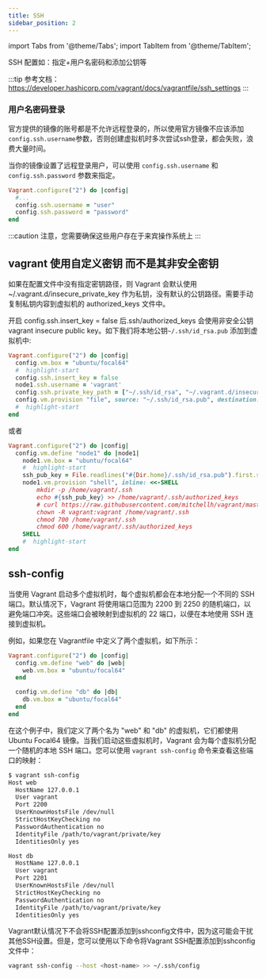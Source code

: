 ```yaml
---
title: SSH
sidebar_position: 2
---
```


import Tabs from '@theme/Tabs';
import TabItem from '@theme/TabItem';

SSH 配置如：指定+用户名密码和添加公钥等

:::tip
参考文档：https://developer.hashicorp.com/vagrant/docs/vagrantfile/ssh_settings
:::

### 用户名密码登录
官方提供的镜像的账号都是不允许远程登录的，所以使用官方镜像不应该添加`config.ssh.username`参数，否则创建虚拟机时多次尝试ssh登录，都会失败，浪费大量时间。

当你的镜像设置了远程登录用户，可以使用 `config.ssh.username` 和 `config.ssh.password` 参数来指定。
```ruby
Vagrant.configure("2") do |config|
  #...
  config.ssh.username = "user"
  config.ssh.password = "password"
end
```
:::caution
注意，您需要确保这些用户存在于来宾操作系统上
:::


## vagrant 使用自定义密钥  而不是其非安全密钥

如果在配置文件中没有指定密钥路径，则 Vagrant 会默认使用 ~/.vagrant.d/insecure_private_key 作为私钥，没有默认的公钥路径。需要手动复制私钥内容到虚拟机的 authorized_keys 文件中。

开启 config.ssh.insert_key = false 后.ssh/authorized_keys 会使用非安全公钥 vagrant insecure public key。如下我们将本地公钥`~/.ssh/id_rsa.pub` 添加到虚拟机中:
```ruby
Vagrant.configure("2") do |config|
  config.vm.box = "ubuntu/focal64"
  #  highlight-start
  config.ssh.insert_key = false
  node1.ssh.username = 'vagrant'
  config.ssh.private_key_path = ["~/.ssh/id_rsa", "~/.vagrant.d/insecure_private_key"]
  config.vm.provision "file", source: "~/.ssh/id_rsa.pub", destination: "~/.ssh/authorized_keys"
  #  highlight-start
end
```

或者

```ruby
Vagrant.configure("2") do |config|
  config.vm.define "node1" do |node1|
    node1.vm.box = "ubuntu/focal64"
    #  highlight-start
    ssh_pub_key = File.readlines("#{Dir.home}/.ssh/id_rsa.pub").first.strip
    node1.vm.provision "shell", inline: <<-SHELL
        mkdir -p /home/vagrant/.ssh
        echo #{ssh_pub_key} >> /home/vagrant/.ssh/authorized_keys
        # curl https://raw.githubusercontent.com/mitchellh/vagrant/master/keys/vagrant.pub >> output.txt
        chown -R vagrant:vagrant /home/vagrant/.ssh
        chmod 700 /home/vagrant/.ssh
        chmod 600 /home/vagrant/.ssh/authorized_keys
    SHELL
    #  highlight-start
end
```

## ssh-config

当使用 Vagrant 启动多个虚拟机时，每个虚拟机都会在本地分配一个不同的 SSH 端口。默认情况下，Vagrant 将使用端口范围为 2200 到 2250 的随机端口，以避免端口冲突。这些端口会被映射到虚拟机的 22 端口，以便在本地使用 SSH 连接到虚拟机。

例如，如果您在 Vagrantfile 中定义了两个虚拟机，如下所示：

```ruby
Vagrant.configure("2") do |config|
  config.vm.define "web" do |web|
    web.vm.box = "ubuntu/focal64"
  end

  config.vm.define "db" do |db|
    db.vm.box = "ubuntu/focal64"
  end
end
```
在这个例子中，我们定义了两个名为 "web" 和 "db" 的虚拟机，它们都使用 Ubuntu Focal64 镜像。当我们启动这些虚拟机时，Vagrant 会为每个虚拟机分配一个随机的本地 SSH 端口。您可以使用 `vagrant ssh-config` 命令来查看这些端口的映射：

```bash
$ vagrant ssh-config
Host web
  HostName 127.0.0.1
  User vagrant
  Port 2200
  UserKnownHostsFile /dev/null
  StrictHostKeyChecking no
  PasswordAuthentication no
  IdentityFile /path/to/vagrant/private/key
  IdentitiesOnly yes

Host db
  HostName 127.0.0.1
  User vagrant
  Port 2201
  UserKnownHostsFile /dev/null
  StrictHostKeyChecking no
  PasswordAuthentication no
  IdentityFile /path/to/vagrant/private/key
  IdentitiesOnly yes
```

Vagrant默认情况下不会将SSH配置添加到sshconfig文件中，因为这可能会干扰其他SSH设置。但是，您可以使用以下命令将Vagrant SSH配置添加到sshconfig文件中：

```bash
vagrant ssh-config --host <host-name> >> ~/.ssh/config
```